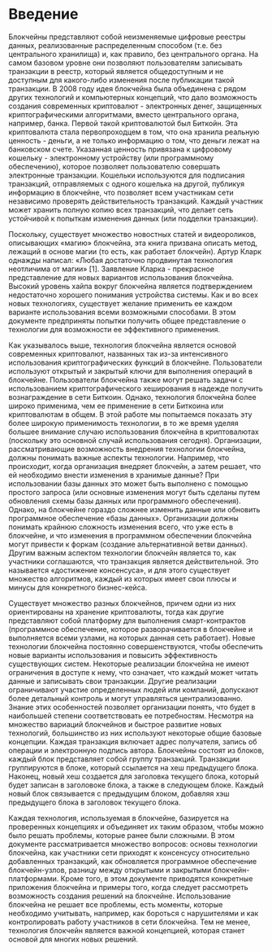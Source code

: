 # Введение

Блокчейны представляют собой неизменяемые цифровые реестры данных, реализованные распределенным способом (т.е. без центрального хранилища) и, как правило, без центрального органа. На самом базовом уровне они позволяют пользователям записывать транзакции в реестр, который является общедоступным и не доступным для какого-либо изменения после публикации такой транзакции. В 2008 году идея блокчейна была объединена с рядом других технологий и компьютерных концепций, что дало возможность создания современных криптовалют - электронных денег, защищенных криптографическими алгоритмами, вместо центрального органа, например, банка. Первой такой криптовалютой был Биткойн. Эта криптовалюта стала первопроходцем в том, что она хранила реальную ценность - деньги, а не только информацию о том, что деньги лежат на банковском счете. Указанная ценность привязана к цифровому кошельку - электронному устройству (или программному обеспечению), которое позволяет пользователю совершать электронные транзакции. Кошельки используются для подписания транзакций, отправляемых с одного кошелька на другой, публикуя информацию в блокчейне, что позволяет всем участникам сети независимо проверять действительность транзакций. Каждый участник может хранить полную копию всех транзакций, что делает сеть устойчивой к попыткам изменения данных (или подделки транзакции).

Поскольку, существует множество новостных статей и видеороликов, описывающих «магию» блокчейна, эта книга призвана описать метод, лежащий в основе магии (то есть, как работает блокчейн). Артур Кларк однажды написал: «Любая достаточно продвинутая технология неотличима от магии» [1]. Заявление Кларка - прекрасное представление для новых вариантов использования блокчейна. Высокий уровень хайпа вокруг блокчейна является подтверждением недостаточно хорошего понимания устройства системы.  Как и во всех новых технологиях, существует желание применить ее каждом варианте использования всеми возможными способами. В этом документе предприняты попытки получить общее представление о технологии для возможности ее эффективного применения.

Как указывалось выше, технология блокчейна является основой современных криптовалют, названных так из-за интенсивного использования криптографических функций в блокчейне. Пользователи используют открытый и закрытый ключи для выполнения операций в блокчейне. Пользователи блокчейна также могут решать задачи с использованием криптографического хеширования в надежде получить вознаграждение в сети Биткоин. Однако, технология блокчейна более широко применима, чем ее применение в сети Биткоина или криптовалютам в общем. В этой работе мы попытаемся показать эту более широкую применимость технологии, в то же время уделяя большее внимание случаю использования блокчейна в криптовалютах (поскольку это основной случай использования сегодня). Организации, рассматривающие возможность внедрения технологии блокчейна, должны понимать важные аспекты технологии. Например, что происходит, когда организация внедряет блокчейн, а затем решает, что ей необходимо внести изменения в хранимые данные? При использовании базы данных это может быть выполнено с помощью простого запроса (или основные изменения могут быть сделаны путем обновления схемы базы данных или программного обеспечения). Однако, на блокчейне гораздо сложнее изменить данные или обновить программное обеспечение «базы данных». Организации должны понимать крайнюю сложность изменения всего, что уже есть в блокчейне, и что изменения в программном обеспечении блокчейна могут привести к форкам (создание альтернативной ветви данных). Другим важным аспектом технологии блокчейн является то, как участники соглашаются, что транзакция является действительной. Это называется «достижение консенсуса», и для этого существует множество алгоритмов, каждый из которых имеет свои плюсы и минусы для конкретного бизнес-кейса.

Существует множество разных блокчейнов, причем одни из них ориентированы на хранение криптовалюты, тогда как другие представляют собой платформу для выполнения смарт-контрактов (программное обеспечение, которое разворачивается в блокчейне и выполняется всеми узлами, на которых данная сеть работает). Новые технологии блокчейна постоянно совершенствуются, чтобы обеспечить новые варианты использования и повысить эффективность существующих систем. Некоторые реализации блокчейна не имеют ограничения в доступе к нему, что означает, что каждый может читать данные и записывать свои транзакции.
Другие реализации ограничивают участие определенных людей или компаний, допускают более детальный контроль и могут управляться централизованно. Знание этих особенностей позволяет организации понять, что будет в наибольшей степени соответствовать ее потребностям.
Несмотря на множество вариаций блокчейнов и быстрое развитие новых технологий, большинство из них используют некоторые общие базовые концепции. Каждая транзакция включает адрес получателя, запись об операции и электронную подпись автора. Блокчейны состоят из блоков, каждый блок представляет собой группу транзакций. Транзакции группируются в блоке, который ссылается на хеш предыдущего блока. Наконец, новый хеш создается для заголовка текущего блока, который будет записан в заголовоке блока, а также в следующем блоке. Каждый новый блок связывается с предыдущим блоком, добавляя хэш предыдущего блока в заголовок текущего блока.

Каждая технология, используемая в блокчейне, базируется на проверенных концепциях и объединяет их таким образом, чтобы можно было решать проблемы, которые ранее были сложными. В этом документе рассматривается множество вопросов: основы технологии блокчейна, как участники сети приходят к консенсусу относительно добавленных транзакций, как обновляется программное обеспечение блокчейн-узлов, разницу между открытыми и закрытыми блокчейн-платформами. Кроме того, в этом документе приводятся конкретные приложения блокчейна и примеры того, когда следует рассмотреть возможность создания решений на блокчейне. Использование блокчейна не решает все проблемы, есть моменты, которые необходимо учитывать, например, как бороться с нарушителями и как контролировать работу участников в сети блокчейна. Тем не менее, технология блокчейн является важной концепцией, которая станет основой для многих новых решений.

